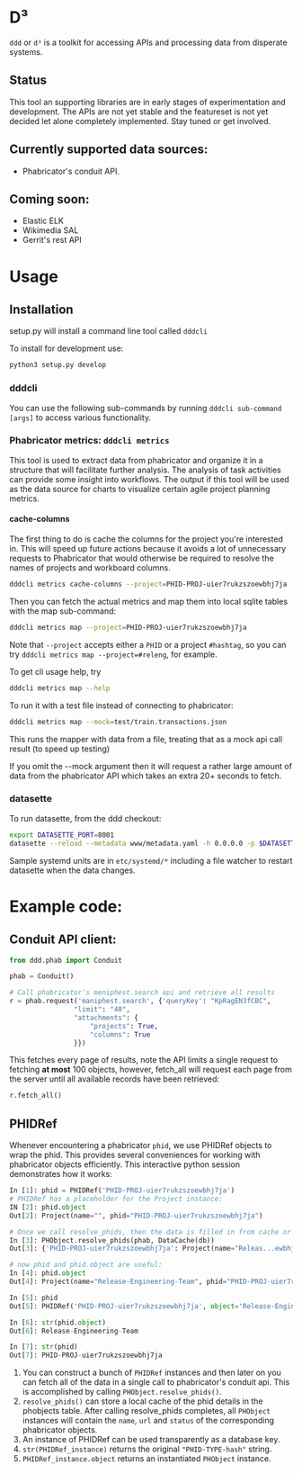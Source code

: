 # D³

`ddd` or `d³` is a toolkit for accessing APIs and processing data from disperate
 systems.

## Status

This tool an supporting libraries are in early stages of experimentation and
development. The APIs are not yet stable and the featureset is not yet decided
let alone completely implemented. Stay tuned or get involved.

## Currently supported data sources:

 * Phabricator's conduit API.

## Coming soon:

 * Elastic ELK
 * Wikimedia SAL
 * Gerrit's rest API

# Usage

## Installation

setup.py will install a command line tool called `dddcli`

To install for development use:

```bash
python3 setup.py develop
```

### dddcli

You can use the following sub-commands by running `dddcli sub-command [args]` to access various functionality.

### Phabricator metrics:  `dddcli metrics`

This tool is used to extract data from phabricator and organize it in a structure that will facilitate further analysis.
The analysis of task activities can provide some insight into workflows.
The output if this tool will be used as the data source for charts to visualize certain agile project planning metrics.


#### cache-columns
The first thing to do is cache the columns for the project you're interested in.
This will speed up future actions because it avoids a lot of unnecessary requests
to Phabricator that would otherwise be required to resolve the names of projects
and workboard columns.

```bash
dddcli metrics cache-columns --project=PHID-PROJ-uier7rukzszoewbhj7ja
```

Then you can fetch the actual metrics and map them into local sqlite tables with the map sub-command:


```bash
dddcli metrics map --project=PHID-PROJ-uier7rukzszoewbhj7ja
```

Note that `--project` accepts either a `PHID` or a project `#hashtag`, so you can try `dddcli metrics map --project=#releng`, for example.

To get cli usage help, try

```bash
dddcli metrics map --help
```

To run it with a test file instead of connecting to phabricator:

```bash
dddcli metrics map --mock=test/train.transactions.json
```

This runs the mapper with data from a file, treating that as a mock api call result (to speed up testing)

If you omit the --mock argument then it will request a rather large amount of data from the phabricator API which takes an extra 20+ seconds to fetch.

### datasette

To run datasette, from the ddd checkout:

```bash
export DATASETTE_PORT=8001
datasette --reload --metadata www/metadata.yaml -h 0.0.0.0 -p $DATASETTE_PORT  www
```

Sample systemd units are in `etc/systemd/*` including a file watcher to restart datasette
when the data changes.

# Example code:

## Conduit API client:

```python
from ddd.phab import Conduit

phab = Conduit()

# Call phabricator's meniphest.search api and retrieve all results
r = phab.request('maniphest.search', {'queryKey': "KpRagEN3fCBC",
                "limit": "40",
                "attachments": {
                    "projects": True,
                    "columns": True
                }})
```

This fetches every page of results, note the API limits a single request to
fetching **at most** 100 objects, however, fetch_all will request each page from the server until all available records have been retrieved:

```python
r.fetch_all()
```


## PHIDRef

Whenever encountering a phabricator `phid`, we use PHIDRef objects to wrap the phid. This provides several conveniences for working with phabricator objects efficiently.  This interactive python session demonstrates how it works:

```python
In [1]: phid = PHIDRef('PHID-PROJ-uier7rukzszoewbhj7ja')
# PHIDRef has a placeholder for the Project instance:
IN [2]: phid.object
Out[2]: Project(name="", phid="PHID-PROJ-uier7rukzszoewbhj7ja")

# Once we call resolve_phids, then the data is filled in from cache or from a conduit request if it's not cached:
In [3]: PHObject.resolve_phids(phab, DataCache(db))
Out[3]: {'PHID-PROJ-uier7rukzszoewbhj7ja': Project(name="Releas...ewbhj7ja")}

# now phid and phid.object are useful:
In [4]: phid.object
Out[4]: Project(name="Release-Engineering-Team", phid="PHID-PROJ-uier7rukzszoewbhj7ja")

In [5]: phid
Out[5]: PHIDRef('PHID-PROJ-uier7rukzszoewbhj7ja', object='Release-Engineering-Team')

In [6]: str(phid.object)
Out[6]: Release-Engineering-Team

In [7]: str(phid)
Out[7]: PHID-PROJ-uier7rukzszoewbhj7ja

```

1. You can construct a bunch of `PHIDRef` instances and then later on you can fetch all of the data in a single call to phabricator's conduit api. This is accomplished by calling `PHObject.resolve_phids()`.
2. `resolve_phids()` can store a local cache of the phid details in the phobjects table. After calling resolve_phids completes, all `PHObject` instances will contain the `name`, `url` and `status` of the corresponding phabricator objects.
3. An instance of PHIDRef can be used transparently as a database key.
4. `str(PHIDRef_instance)` returns the original `"PHID-TYPE-hash"` string.
5. `PHIDRef_instance.object` returns an instantiated `PHObject` instance.

